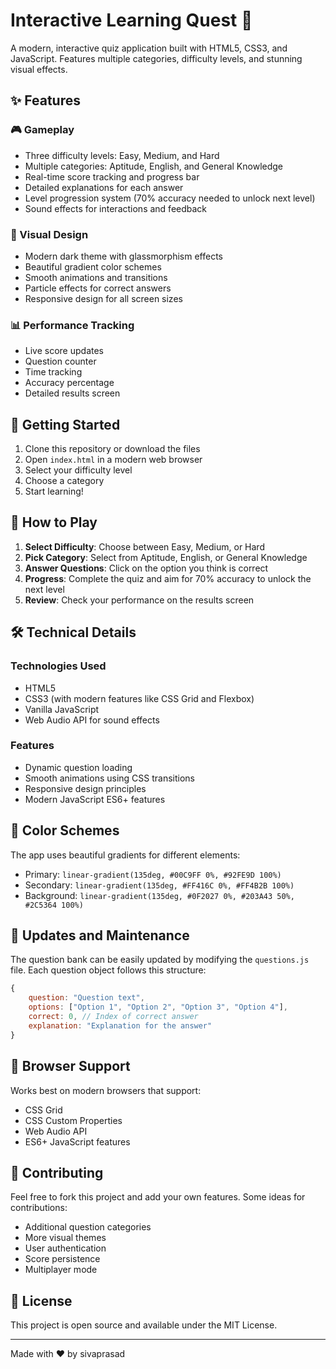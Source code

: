 # Interactive Learning Quest 🎯

A modern, interactive quiz application built with HTML5, CSS3, and JavaScript. Features multiple categories, difficulty levels, and stunning visual effects.

## ✨ Features

### 🎮 Gameplay
- Three difficulty levels: Easy, Medium, and Hard
- Multiple categories: Aptitude, English, and General Knowledge
- Real-time score tracking and progress bar
- Detailed explanations for each answer
- Level progression system (70% accuracy needed to unlock next level)
- Sound effects for interactions and feedback

### 🎨 Visual Design
- Modern dark theme with glassmorphism effects
- Beautiful gradient color schemes
- Smooth animations and transitions
- Particle effects for correct answers
- Responsive design for all screen sizes

### 📊 Performance Tracking
- Live score updates
- Question counter
- Time tracking
- Accuracy percentage
- Detailed results screen

## 🚀 Getting Started

1. Clone this repository or download the files
2. Open `index.html` in a modern web browser
3. Select your difficulty level
4. Choose a category
5. Start learning!

## 🎯 How to Play

1. **Select Difficulty**: Choose between Easy, Medium, or Hard
2. **Pick Category**: Select from Aptitude, English, or General Knowledge
3. **Answer Questions**: Click on the option you think is correct
4. **Progress**: Complete the quiz and aim for 70% accuracy to unlock the next level
5. **Review**: Check your performance on the results screen

## 🛠️ Technical Details

### Technologies Used
- HTML5
- CSS3 (with modern features like CSS Grid and Flexbox)
- Vanilla JavaScript
- Web Audio API for sound effects

### Features
- Dynamic question loading
- Smooth animations using CSS transitions
- Responsive design principles
- Modern JavaScript ES6+ features

## 🎨 Color Schemes

The app uses beautiful gradients for different elements:
- Primary: `linear-gradient(135deg, #00C9FF 0%, #92FE9D 100%)`
- Secondary: `linear-gradient(135deg, #FF416C 0%, #FF4B2B 100%)`
- Background: `linear-gradient(135deg, #0F2027 0%, #203A43 50%, #2C5364 100%)`

## 🔄 Updates and Maintenance

The question bank can be easily updated by modifying the `questions.js` file. Each question object follows this structure:

```javascript
{
    question: "Question text",
    options: ["Option 1", "Option 2", "Option 3", "Option 4"],
    correct: 0, // Index of correct answer
    explanation: "Explanation for the answer"
}
```

## 📱 Browser Support

Works best on modern browsers that support:
- CSS Grid
- CSS Custom Properties
- Web Audio API
- ES6+ JavaScript features

## 🤝 Contributing

Feel free to fork this project and add your own features. Some ideas for contributions:
- Additional question categories
- More visual themes
- User authentication
- Score persistence
- Multiplayer mode

## 📄 License

This project is open source and available under the MIT License.

---

Made with ❤️ by sivaprasad
